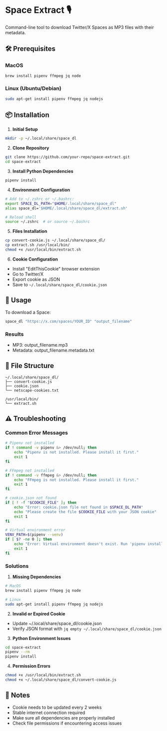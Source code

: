 # Space Extract 🎙️

Command-line tool to download Twitter/X Spaces as MP3 files with their metadata.

## 🛠️ Prerequisites

### MacOS
```bash
brew install pipenv ffmpeg jq node
```

### Linux (Ubuntu/Debian)
```bash
sudo apt-get install pipenv ffmpeg jq nodejs
```

## 📦 Installation

1. **Initial Setup**
```bash
mkdir -p ~/.local/share/space_dl
```

2. **Clone Repository**
```bash
git clone https://github.com/your-repo/space-extract.git
cd space-extract
```

3. **Install Python Dependencies**
```bash
pipenv install
```

4. **Environment Configuration**
```bash
# Add to ~/.zshrc or ~/.bashrc:
export SPACE_DL_PATH="$HOME/.local/share/space_dl"
alias space_dl='$HOME/.local/share/space_dl/extract.sh'

# Reload shell
source ~/.zshrc  # or source ~/.bashrc
```

5. **Files Installation**
```bash
cp convert-cookie.js ~/.local/share/space_dl/
cp extract.sh /usr/local/bin/
chmod +x /usr/local/bin/extract.sh
```

6. **Cookie Configuration**
- Install "EditThisCookie" browser extension
- Go to Twitter/X
- Export cookie as JSON
- Save to `~/.local/share/space_dl/cookie.json`

## 🚀 Usage

To download a Space:
```bash
space_dl "https://x.com/spaces/YOUR_ID" "output_filename"
```

### Results
- MP3: output_filename.mp3
- Metadata: output_filename.metadata.txt

## 📁 File Structure
```
~/.local/share/space_dl/
├── convert-cookie.js
├── cookie.json
└── netscape-cookies.txt

/usr/local/bin/
└── extract.sh
```

## ⚠️ Troubleshooting

### Common Error Messages
```bash
# Pipenv not installed
if ! command -v pipenv &> /dev/null; then
    echo "Pipenv is not installed. Please install it first."
    exit 1
fi

# FFmpeg not installed
if ! command -v ffmpeg &> /dev/null; then
    echo "FFmpeg is not installed. Please install it first."
    exit 1
fi

# cookie.json not found
if [ ! -f "$COOKIE_FILE" ]; then
    echo "Error: cookie.json file not found in $SPACE_DL_PATH"
    echo "Please create the file $COOKIE_FILE with your JSON cookie"
    exit 1
fi

# Virtual environment error
VENV_PATH=$(pipenv --venv)
if [ $? -ne 0 ]; then
    echo "Error: Virtual environment doesn't exist. Run 'pipenv install' first."
    exit 1
fi
```

### Solutions

1. **Missing Dependencies**
```bash
# MacOS
brew install pipenv ffmpeg jq node

# Linux
sudo apt-get install pipenv ffmpeg jq nodejs
```

2. **Invalid or Expired Cookie**
- Update ~/.local/share/space_dl/cookie.json
- Verify JSON format with `jq empty ~/.local/share/space_dl/cookie.json`

3. **Python Environment Issues**
```bash
cd space-extract
pipenv --rm
pipenv install
```

4. **Permission Errors**
```bash
chmod +x /usr/local/bin/extract.sh
chmod +x ~/.local/share/space_dl/convert-cookie.js
```

## 📝 Notes
- Cookie needs to be updated every 2 weeks
- Stable internet connection required
- Make sure all dependencies are properly installed
- Check file permissions if encountering access issues